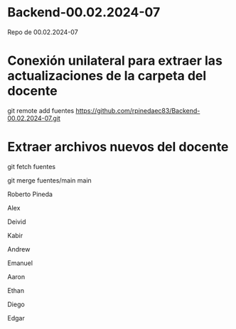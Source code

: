 # Backend-00.02.2024-07
Repo de 00.02.2024-07


# Conexión unilateral para extraer las actualizaciones de la carpeta del docente
git remote add fuentes https://github.com/rpinedaec83/Backend-00.02.2024-07.git

# Extraer archivos nuevos del docente
git fetch fuentes

git merge fuentes/main main



Roberto Pineda 

Alex


Deivid


Kabir

Andrew


Emanuel

Aaron

Ethan



Diego

Edgar

